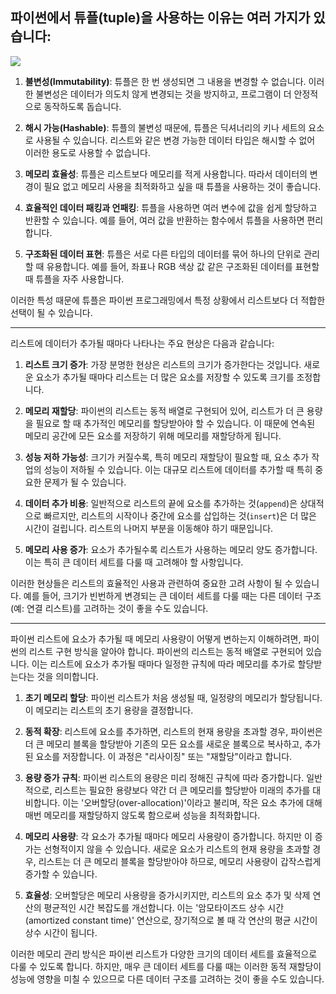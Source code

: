 ## 파이썬에서 튜플(tuple)을 사용하는 이유는 여러 가지가 있습니다:

<img src="https://github.com/bamjun/blog/blob/main/images/DALL%C2%B7E%202024-01-01%2015.21.01%20-%20An%20educational%20illustration%20showing%20how%20memory%20allocation%20works%20in%20Python%20lists.%20The%20image%20should%20depict%20an%20empty%20list%20with%20a%20small%20allocated%20memory%20b.png?raw=true">

1. **불변성(Immutability)**: 튜플은 한 번 생성되면 그 내용을 변경할 수 없습니다. 이러한 불변성은 데이터가 의도치 않게 변경되는 것을 방지하고, 프로그램이 더 안정적으로 동작하도록 돕습니다.

2. **해시 가능(Hashable)**: 튜플의 불변성 때문에, 튜플은 딕셔너리의 키나 세트의 요소로 사용될 수 있습니다. 리스트와 같은 변경 가능한 데이터 타입은 해시할 수 없어 이러한 용도로 사용할 수 없습니다.

3. **메모리 효율성**: 튜플은 리스트보다 메모리를 적게 사용합니다. 따라서 데이터의 변경이 필요 없고 메모리 사용을 최적화하고 싶을 때 튜플을 사용하는 것이 좋습니다.

4. **효율적인 데이터 패킹과 언패킹**: 튜플을 사용하면 여러 변수에 값을 쉽게 할당하고 반환할 수 있습니다. 예를 들어, 여러 값을 반환하는 함수에서 튜플을 사용하면 편리합니다.

5. **구조화된 데이터 표현**: 튜플은 서로 다른 타입의 데이터를 묶어 하나의 단위로 관리할 때 유용합니다. 예를 들어, 좌표나 RGB 색상 값 같은 구조화된 데이터를 표현할 때 튜플을 자주 사용합니다.

이러한 특성 때문에 튜플은 파이썬 프로그래밍에서 특정 상황에서 리스트보다 더 적합한 선택이 될 수 있습니다.

---

리스트에 데이터가 추가될 때마다 나타나는 주요 현상은 다음과 같습니다:

1. **리스트 크기 증가**: 가장 분명한 현상은 리스트의 크기가 증가한다는 것입니다. 새로운 요소가 추가될 때마다 리스트는 더 많은 요소를 저장할 수 있도록 크기를 조정합니다.

2. **메모리 재할당**: 파이썬의 리스트는 동적 배열로 구현되어 있어, 리스트가 더 큰 용량을 필요로 할 때 추가적인 메모리를 할당받아야 할 수 있습니다. 이 때문에 연속된 메모리 공간에 모든 요소를 저장하기 위해 메모리를 재할당하게 됩니다.

3. **성능 저하 가능성**: 크기가 커질수록, 특히 메모리 재할당이 필요할 때, 요소 추가 작업의 성능이 저하될 수 있습니다. 이는 대규모 리스트에 데이터를 추가할 때 특히 중요한 문제가 될 수 있습니다.

4. **데이터 추가 비용**: 일반적으로 리스트의 끝에 요소를 추가하는 것(`append`)은 상대적으로 빠르지만, 리스트의 시작이나 중간에 요소를 삽입하는 것(`insert`)은 더 많은 시간이 걸립니다. 리스트의 나머지 부분을 이동해야 하기 때문입니다.

5. **메모리 사용 증가**: 요소가 추가될수록 리스트가 사용하는 메모리 양도 증가합니다. 이는 특히 큰 데이터 세트를 다룰 때 고려해야 할 사항입니다.

이러한 현상들은 리스트의 효율적인 사용과 관련하여 중요한 고려 사항이 될 수 있습니다. 예를 들어, 크기가 빈번하게 변경되는 큰 데이터 세트를 다룰 때는 다른 데이터 구조(예: 연결 리스트)를 고려하는 것이 좋을 수도 있습니다.


---

파이썬 리스트에 요소가 추가될 때 메모리 사용량이 어떻게 변하는지 이해하려면, 파이썬의 리스트 구현 방식을 알아야 합니다. 파이썬의 리스트는 동적 배열로 구현되어 있습니다. 이는 리스트에 요소가 추가될 때마다 일정한 규칙에 따라 메모리를 추가로 할당받는다는 것을 의미합니다.

1. **초기 메모리 할당**: 파이썬 리스트가 처음 생성될 때, 일정량의 메모리가 할당됩니다. 이 메모리는 리스트의 초기 용량을 결정합니다.

2. **동적 확장**: 리스트에 요소를 추가하면, 리스트의 현재 용량을 초과할 경우, 파이썬은 더 큰 메모리 블록을 할당받아 기존의 모든 요소를 새로운 블록으로 복사하고, 추가된 요소를 저장합니다. 이 과정은 "리사이징" 또는 "재할당"이라고 합니다.

3. **용량 증가 규칙**: 파이썬 리스트의 용량은 미리 정해진 규칙에 따라 증가합니다. 일반적으로, 리스트는 필요한 용량보다 약간 더 큰 메모리를 할당받아 미래의 추가를 대비합니다. 이는 '오버할당(over-allocation)'이라고 불리며, 작은 요소 추가에 대해 매번 메모리를 재할당하지 않도록 함으로써 성능을 최적화합니다.

4. **메모리 사용량**: 각 요소가 추가될 때마다 메모리 사용량이 증가합니다. 하지만 이 증가는 선형적이지 않을 수 있습니다. 새로운 요소가 리스트의 현재 용량을 초과할 경우, 리스트는 더 큰 메모리 블록을 할당받아야 하므로, 메모리 사용량이 갑작스럽게 증가할 수 있습니다.

5. **효율성**: 오버할당은 메모리 사용량을 증가시키지만, 리스트의 요소 추가 및 삭제 연산의 평균적인 시간 복잡도를 개선합니다. 이는 '암모타이즈드 상수 시간(amortized constant time)' 연산으로, 장기적으로 볼 때 각 연산의 평균 시간이 상수 시간이 됩니다.

이러한 메모리 관리 방식은 파이썬 리스트가 다양한 크기의 데이터 세트를 효율적으로 다룰 수 있도록 합니다. 하지만, 매우 큰 데이터 세트를 다룰 때는 이러한 동적 재할당이 성능에 영향을 미칠 수 있으므로 다른 데이터 구조를 고려하는 것이 좋을 수도 있습니다.
